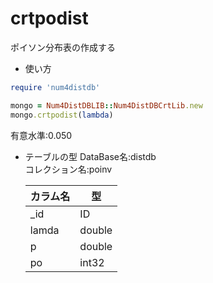 crtpodist
=========
ポイソン分布表の作成する

* 使い方

```ruby
require 'num4distdb'

mongo = Num4DistDBLIB::Num4DistDBCrtLib.new
mongo.crtpodist(lambda)
```
有意水準:0.050

* テーブルの型
  DataBase名:distdb  
  コレクション名:poinv  

  |カラム名|型     |
  |--------|------|
  |_id     |ID    |
  |lamda   |double|
  |p       |double|
  |po      |int32 |

